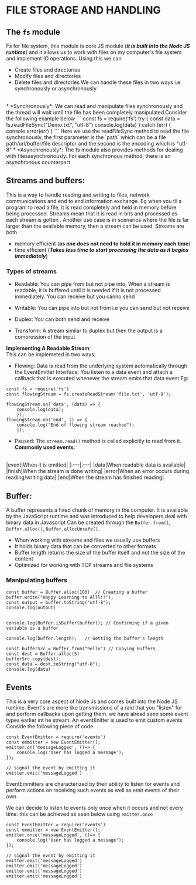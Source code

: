 # FILE STORAGE AND HANDLING


## The `fs` module
Fs for file system, this module is  core JS module (___it is built into the Node JS runtime___) and it allows us to work with files on my computer's file system and implement IO operations. Using this we can
* Create files and directories
* Modify files and directories
* Delete files and directories
We can handle these files in two ways i.e. synchronously or asynchronously
<br>
    * *Synchronously*:
    We can read and manipulate files synchronously and the thread will wait until the file has been completely manipulated.Consider the following example below
    ```
    const fs = require('fs')
    try {
        const data = fs.readFileSync("Demo.txt", "utf-8")
        console.log(data)
    } catch (err) {
        console.error(err)
    }
    ```
    Here we use the readFileSync method to read the file synchronously, the first parameter is the `path` which can be a file path/url/buffer/file descriptor and the second is the encoding which is "utf-8"
    * *Asynchronously*: The fs module also provides methods for dealing with filesasynchronously. For each synchronous method, there is an asynchronous counterpart

## Streams and buffers: 
This is a way to handle reading and writing to files, network communications and end to end information exchange. Eg when you tll a program to read a file, it is read completely and held in memory before being processed. Streams mean that it is read in bits and processed as each stream is gotten . Another use case is in scenarios where the file is far larger than the available memory, then a stream can be used. Streams are both 
* memory efficient (__as one does not need to hold it in memory each time__)
* time efficient (___Takes less time to start processing the data as it begins immediately___)
### Types of streams
* Readable: You can pipe from but not pipe into, When a stream is readable, it is buffered until it is needed if it is not processed immediately. You can receive but you canno send

* Writable: You can pipe into but not from i.e you can send but not receive
* Duplex: You can both send and receive 
* Transform: A stream similar to duplex but then the output is a compression  of the input

**Implementing A Readable Stream**:
<br>
This can be implemeted in two ways:
* Flowing: Data is read from the underlying system automatically through the EventEmitter Interface. You listen to a data event and attach a callback that is executed whenever the stream emits that data event
Eg:
```
const fs = require('fs')
const flowingStream = fs.createReadStream('file.txt', 'utf-8');

flowingStream.on('data', (data) => {
    console.log(data);
    });
flowingStream.on('end', () => {
    console.log("End of flowing stream reached");
    });
```
* Paused: The `stream.read()` method is called explicitly to read from it. 
**Commonly used events**:
<br> 
|event|When it is emitted|
|:---|:---|
|data|When readable data is available|
|finish|When the stream is done writing|
|error|When an error occurs during reading/writing data|
|end|When the stream has finished reading|

## Buffer:
A buffer represents a fixed chunk of memory in the computer. It is available by the JavaScript runtime and was introduced to help
developers deal with binary data in Javascript
Can be created through the `Buffer.from()`, `Buffer.alloc()`, `Buffer.allocUnsafe()`.
- When working with streams and files we usually use buffers
- It holds binary data that can be converted to other formats
- Buffer length returns the size of the buffer itself and not the size of the content
- Optimized for working with TCP streams and file systems

### Manipulating buffers
```
const buffer = Buffer.alloc(100)  // Creating a buffer
buffer.write("Happy Learning to Alll!!");
const output = buffer.toString("utf-8");
console.log(output)


console.log(Buffer.isBuffer(buffer)); // Confirming if a given variable is a buffer

console.log(buffer.length);   // Getting the buffer's length

const bufferSrc = Buffer.from("hello") // Copying Buffers
const dest = Buffer.alloc(5)
bufferSrc.copy(dest);
const data = dest.toString("utf-8");
console.log(data)
```

## Events
This is a very core aspect of Node Js and comes built into the Node JS runtime. Event's are more like transmissions of a raid that you "listen" for and perform callbacks upon getting them. we have alread seen some event types earlier int he stream.
An eventEnitter is used to emit custom events
Conside the following piece of code
```
const EventEmitter = require('events')
const emmitter = new EventEmitter();
emitter.on('messageLogged', ()=> {
    console.log('User has logged a message');
});

// signal the event by emitting it
emitter.emit('messageLogged')
```
EventEmmitters are characterized by their ability to listen for events and perform
actions on receiving such events as well as emit events of their own

We can decide to listen to events only once when it occurs and not every time. this can be achieved as seen below using `emitter.once`
```
const EventEmitter = require('events')
const emmitter = new EventEmitter();
emitter.once('messageLogged', ()=> {
    console.log('User has logged a message');
});

// signal the event by emitting it
emitter.emit('messageLogged')
emitter.emit('messageLogged')
emitter.emit('messageLogged')
emitter.emit('messageLogged')

```

